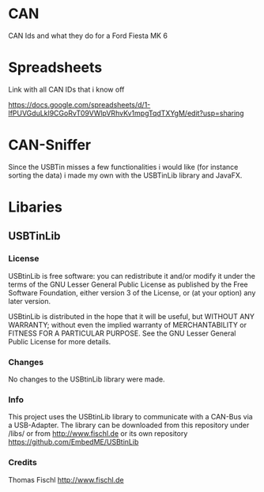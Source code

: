 # CAN
CAN Ids and what they do for a Ford Fiesta MK 6

# Spreadsheets
Link with all CAN IDs that i know off

https://docs.google.com/spreadsheets/d/1-lfPUVGduLkl9CGoRvT09VWlpVRhvKv1mpgTqdTXYgM/edit?usp=sharing

# CAN-Sniffer
Since the USBTin misses a few functionalities i would like
(for instance sorting the data)
i made my own with the USBTinLib library and JavaFX.

# Libaries
## USBTinLib
### License
USBtinLib is free software: you can redistribute it and/or modify it under the terms of the GNU Lesser General Public License as published by the Free Software Foundation, either version 3 of the License, or (at your option) any later version.

USBtinLib is distributed in the hope that it will be useful, but WITHOUT ANY WARRANTY; without even the implied warranty of MERCHANTABILITY or FITNESS FOR A PARTICULAR PURPOSE. See the GNU Lesser General Public License for more details.

### Changes
No changes to the USBtinLib library were made.

### Info
This project uses the USBtinLib library to communicate with a 
CAN-Bus via a USB-Adapter. 
The library can be downloaded from this repository under /libs/
or from http://www.fischl.de or its own 
repository https://github.com/EmbedME/USBtinLib

### Credits
Thomas Fischl
http://www.fischl.de

